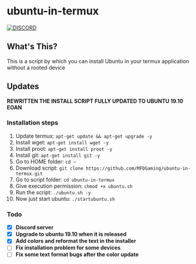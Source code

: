 # ubuntu-in-termux
[![DISCORD](https://img.shields.io/badge/Chat-On%20Discord-738BD7.svg?style=for-the-badge)](https://discord.gg/Vyecdkj)

## What's This?

This is a script by which you can install Ubuntu in your termux application without a rooted device

## Updates
**REWRITTEN THE INSTALL SCRIPT**
**FULLY UPDATED TO UBUNTU 19.10 EOAN**

### Installation steps
1. Update termux: `apt-get update && apt-get upgrade -y`
2. Install wget: `apt-get install wget -y`
3. Install proot: `apt-get install proot -y`
4. Install git: `apt-get install git -y`
5. Go to HOME folder: `cd ~`
6. Download script: `git clone https://github.com/MFDGaming/ubuntu-in-termux.git`
7. Go to script folder: `cd ubuntu-in-termux`
8. Give execution permission: `chmod +x ubuntu.sh`
9. Run the script: `./ubuntu.sh -y`
10. Now just start ubuntu: `./startubuntu.sh`

### Todo
- [x] **Discord server**
- [x] **Upgrade to ubuntu 19.10 when it is released**
- [x] **Add colors and reformat the text in the installer**
- [ ] **Fix installation problem for some devices**
- [ ] **Fix some text format bugs after the color update**

